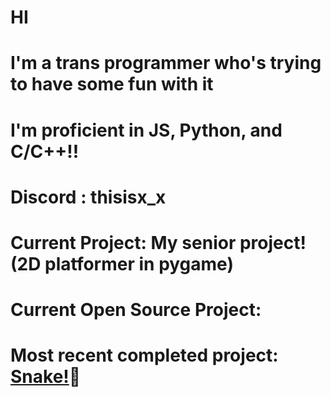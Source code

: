 # HI
# I'm a trans programmer who's trying to have some fun with it
# I'm proficient in JS, Python, and C/C++!!
# Discord : thisisx_x
# Current Project: My senior project! (2D platformer in pygame)
# Current Open Source Project: 
# Most recent completed project: [Snake!](https://gihub.com/killgriff22/snake)🐍
